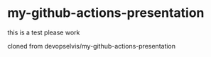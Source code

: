 # my-github-actions-presentation
this is a test
please work

cloned from devopselvis/my-github-actions-presentation